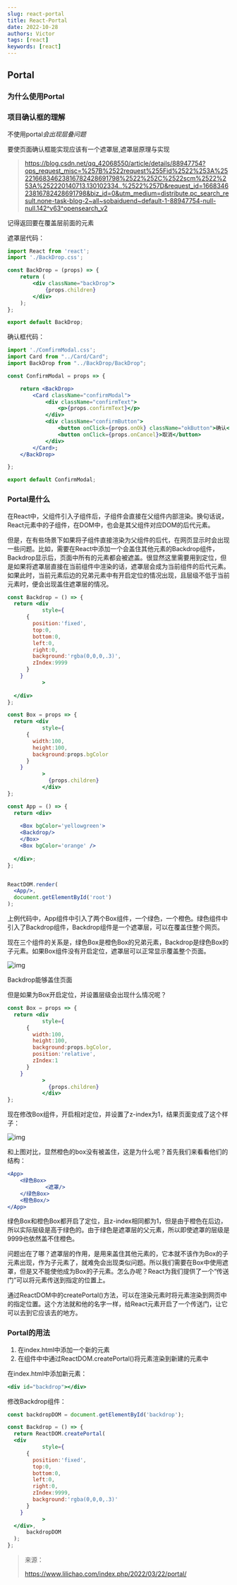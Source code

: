 ```yaml
---
slug: react-portal
title: React-Portal
date: 2022-10-28
authors: Victor
tags: [react]
keywords: [react]
---
```

<!-- truncate -->
## Portal

### 为什么使用Portal

### 项目确认框的理解

不使用portal*会出现层叠问题*

要使页面确认框能实现应该有一个遮罩层,遮罩层原理与实现

> <https://blog.csdn.net/qq_42068550/article/details/88947754?ops_request_misc=%257B%2522request%255Fid%2522%253A%2522166834623816782428691798%2522%252C%2522scm%2522%253A%252220140713.130102334..%2522%257D&request_id=166834623816782428691798&biz_id=0&utm_medium=distribute.pc_search_result.none-task-blog-2~all~sobaiduend~default-1-88947754-null-null.142^v63^opensearch_v2>

记得返回要在覆盖层前面的元素

遮罩层代码：

```jsx
import React from 'react';
import './BackDrop.css';

const BackDrop = (props) => {
    return (
        <div className="backDrop">
            {props.children}
        </div>
    );
};

export default BackDrop;

```

确认框代码：

```jsx
import './ComfirmModal.css';
import Card from "../Card/Card";
import BackDrop from "../BackDrop/BackDrop";

const ConfirmModal = props => {

    return <BackDrop>
        <Card className="confirmModal">
            <div className="confirmText">
                <p>{props.confirmText}</p>
            </div>
            <div className="confirmButton">
                <button onClick={props.onOk} className="okButton">确认</button>
                <button onClick={props.onCancel}>取消</button>
            </div>
        </Card>;
    </BackDrop>

};

export default ConfirmModal;

```

### Portal是什么

在React中，父组件引入子组件后，子组件会直接在父组件内部渲染。换句话说，React元素中的子组件，在DOM中，也会是其父组件对应DOM的后代元素。

但是，在有些场景下如果将子组件直接渲染为父组件的后代，在网页显示时会出现一些问题。比如，需要在React中添加一个会盖住其他元素的Backdrop组件，Backdrop显示后，页面中所有的元素都会被遮盖。很显然这里需要用到定位，但是如果将遮罩层直接在当前组件中渲染的话，遮罩层会成为当前组件的后代元素。如果此时，当前元素后边的兄弟元素中有开启定位的情况出现，且层级不低于当前元素时，便会出现盖住遮罩层的情况。

```jsx
const Backdrop = () => {
  return <div
           style={
      {
        position:'fixed',
        top:0,
        bottom:0,
        left:0,
        right:0,
        background:'rgba(0,0,0,.3)',
        zIndex:9999
      }
    }
           >
    
  </div>
};

const Box = props => {
  return <div
           style={
      {
        width:100,
        height:100,
        background:props.bgColor
      }
    }
           >
             {props.children}
           </div>
};

const App = () => {
  return <div>
    
    <Box bgColor='yellowgreen'>
    <Backdrop/>
    </Box>
    <Box bgColor='orange' />
    
  </div>;
};


ReactDOM.render(
  <App/>,
  document.getElementById('root')
);
```

上例代码中，App组件中引入了两个Box组件，一个绿色，一个橙色。绿色组件中引入了Backdrop组件，Backdrop组件是一个遮罩层，可以在覆盖住整个网页。

现在三个组件的关系是，绿色Box是橙色Box的兄弟元素，Backdrop是绿色Box的子元素。如果Box组件没有开启定位，遮罩层可以正常显示覆盖整个页面。

![img](https://my-wp.oss-cn-beijing.aliyuncs.com/wp-content/uploads/2022/04/20220426194142167.png)

Backdrop能够盖住页面

但是如果为Box开启定位，并设置层级会出现什么情况呢？

```jsx
const Box = props => {
  return <div
           style={
      {
        width:100,
        height:100,
        background:props.bgColor,
        position:'relative',
        zIndex:1
      }
    }
           >
             {props.children}
           </div>
};
```

现在修改Box组件，开启相对定位，并设置了z-index为1，结果页面变成了这个样子：

![img](https://my-wp.oss-cn-beijing.aliyuncs.com/wp-content/uploads/2022/04/20220426194732930.png)

和上图对比，显然橙色的box没有被盖住，这是为什么呢？首先我们来看看他们的结构：

```jsx
<App>
    <绿色Box>
            <遮罩/>
    </绿色Box>
    <橙色Box/>
</App>
```

绿色Box和橙色Box都开启了定位，且z-index相同都为1，但是由于橙色在后边，所以实际层级是高于绿色的。由于绿色是遮罩层的父元素，所以即使遮罩的层级是9999也依然盖不住橙色。

问题出在了哪？遮罩层的作用，是用来盖住其他元素的，它本就不该作为Box的子元素出现，作为子元素了，就难免会出现类似问题。所以我们需要在Box中使用遮罩，但是又不能使他成为Box的子元素。怎么办呢？React为我们提供了一个“传送门”可以将元素传送到指定的位置上。

通过ReactDOM中的createPortal()方法，可以在渲染元素时将元素渲染到网页中的指定位置。这个方法就和他的名字一样，给React元素开启了一个传送门，让它可以去到它应该去的地方。

### Portal的用法

1. 在index.html中添加一个新的元素
2. 在组件中中通过ReactDOM.createPortal()将元素渲染到新建的元素中

在index.html中添加新元素：

```jsx
<div id="backdrop"></div>
```

修改Backdrop组件：

```jsx
const backdropDOM = document.getElementById('backdrop');

const Backdrop = () => {
  return ReactDOM.createPortal(
  <div
           style={
      {
        position:'fixed',
        top:0,
        bottom:0,
        left:0,
        right:0,
        zIndex:9999,
        background:'rgba(0,0,0,.3)'
      }
    }
           >
  </div>,
      backdropDOM
  );
};
```

> 来源：
>
> <https://www.lilichao.com/index.php/2022/03/22/portal/>
